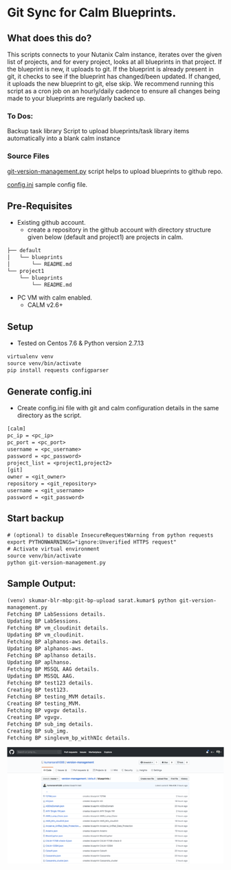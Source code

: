 # Git Sync for Calm Blueprints.

## What does this do?
This scripts connects to your Nutanix Calm instance, iterates over the given list of projects, and for every project, looks at all blueprints in that project. If the blueprint is new, it uploads to git. If the blueprint is already present in git, it checks to see if the blueprint has changed/been updated. If changed, it uploads the new blueprint to git, else skip.
We recommend running this script as a cron job on an hourly/daily cadence to ensure all changes being made to your blueprints are regularly backed up.

### To Dos:
Backup task library
Script to upload blueprints/task library items automatically into a blank calm instance

### Source Files
[git-version-management.py](https://raw.githubusercontent.com/nutanix/blueprints/master/calm-integrations/git-sync-for-calm-blueprints/git-sync-for-calm-blueprints.py) script helps to upload blueprints to github repo.

[config.ini](https://raw.githubusercontent.com/nutanix/blueprints/master/calm-integrations/git-sync-for-calm-blueprints/config.ini) sample config file.

## Pre-Requisites
* Existing github account.
	* create a repository in the github account with directory structure given below (default and project1) are projects in calm.
```.
├── default
│   └── blueprints
│       └── README.md
└── project1
    └── blueprints
        └── README.md
```

* PC VM with calm enabled.
    * CALM v2.6+

## Setup
* Tested on Centos 7.6 & Python version 2.7.13

```mkdir ~/calm-git-upload && cd ~/calm-git-upload
virtualenv venv
source venv/bin/activate
pip install requests configparser
```

## Generate config.ini
* Create config.ini file with git and calm configuration details in the same directory as the script.

```
[calm]
pc_ip = <pc_ip>
pc_port = <pc_port>
username = <pc_username>
password = <pc_password>
project_list = <project1,project2>
[git]
owner = <git_owner>
repository = <git_repository>
username = <git_username>
password = <git_password>
```

## Start backup
```
# (optional) to disable InsecureRequestWarning from python requests
export PYTHONWARNINGS="ignore:Unverified HTTPS request"
# Activate virtual environment
source venv/bin/activate
python git-version-management.py
```

## Sample Output:
```
(venv) skumar-blr-mbp:git-bp-upload sarat.kumar$ python git-version-management.py
Fetching BP LabSessions details.
Updating BP LabSessions.
Fetching BP vm_cloudinit details.
Updating BP vm_cloudinit.
Fetching BP alphanos-aws details.
Updating BP alphanos-aws.
Fetching BP aplhanso details.
Updating BP aplhanso.
Fetching BP MSSQL AAG details.
Updating BP MSSQL AAG.
Fetching BP test123 details.
Creating BP test123.
Fetching BP testing_MVM details.
Creating BP testing_MVM.
Fetching BP vgvgv details.
Creating BP vgvgv.
Fetching BP sub_img details.
Creating BP sub_img.
Fetching BP singlevm_bp_withNIc details.
```

![](Screenshots/github_output.png)
